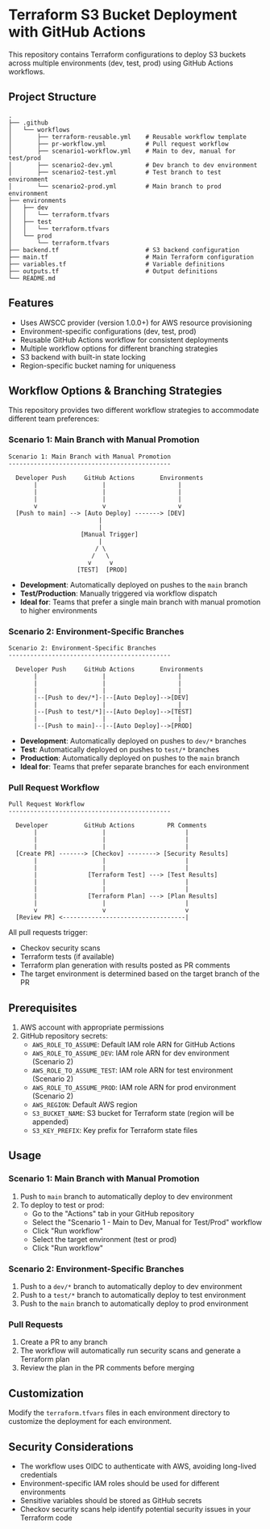 # Terraform S3 Bucket Deployment with GitHub Actions

This repository contains Terraform configurations to deploy S3 buckets across multiple environments (dev, test, prod) using GitHub Actions workflows.

## Project Structure

```
.
├── .github
│   └── workflows
│       ├── terraform-reusable.yml    # Reusable workflow template
│       ├── pr-workflow.yml           # Pull request workflow
│       ├── scenario1-workflow.yml    # Main to dev, manual for test/prod
│       ├── scenario2-dev.yml         # Dev branch to dev environment
│       ├── scenario2-test.yml        # Test branch to test environment
│       └── scenario2-prod.yml        # Main branch to prod environment
├── environments
│   ├── dev
│   │   └── terraform.tfvars
│   ├── test
│   │   └── terraform.tfvars
│   └── prod
│       └── terraform.tfvars
├── backend.tf                        # S3 backend configuration
├── main.tf                           # Main Terraform configuration
├── variables.tf                      # Variable definitions
├── outputs.tf                        # Output definitions
└── README.md
```

## Features

- Uses AWSCC provider (version 1.0.0+) for AWS resource provisioning
- Environment-specific configurations (dev, test, prod)
- Reusable GitHub Actions workflow for consistent deployments
- Multiple workflow options for different branching strategies
- S3 backend with built-in state locking
- Region-specific bucket naming for uniqueness

## Workflow Options & Branching Strategies

This repository provides two different workflow strategies to accommodate different team preferences:

### Scenario 1: Main Branch with Manual Promotion

```
Scenario 1: Main Branch with Manual Promotion
---------------------------------------------

  Developer Push     GitHub Actions       Environments
       |                  |                    |
       |                  |                    |
       |                  |                    |
       v                  v                    v
  [Push to main] --> [Auto Deploy] -------> [DEV]
                         |
                         |
                    [Manual Trigger]
                         |
                        / \
                       /   \
                      v     v
                   [TEST]  [PROD]
```

- **Development**: Automatically deployed on pushes to the `main` branch
- **Test/Production**: Manually triggered via workflow dispatch
- **Ideal for**: Teams that prefer a single main branch with manual promotion to higher environments

### Scenario 2: Environment-Specific Branches

```
Scenario 2: Environment-Specific Branches
---------------------------------------------

  Developer Push     GitHub Actions       Environments
       |                  |                    |
       |                  |                    |
       |                  |                    |
       |--[Push to dev/*]-|--[Auto Deploy]-->[DEV]
       |                  |                    |
       |--[Push to test/*]|--[Auto Deploy]-->[TEST]
       |                  |                    |
       |--[Push to main]--|--[Auto Deploy]-->[PROD]
```

- **Development**: Automatically deployed on pushes to `dev/*` branches
- **Test**: Automatically deployed on pushes to `test/*` branches
- **Production**: Automatically deployed on pushes to the `main` branch
- **Ideal for**: Teams that prefer separate branches for each environment

### Pull Request Workflow

```
Pull Request Workflow
---------------------------------------------

  Developer          GitHub Actions         PR Comments
       |                  |                      |
       |                  |                      |
       |                  |                      |
  [Create PR] -------> [Checkov] --------> [Security Results]
       |                  |                      |
       |                  |                      |
       |              [Terraform Test] ---> [Test Results]
       |                  |                      |
       |                  |                      |
       |              [Terraform Plan] ---> [Plan Results]
       |                  |                      |
       v                  v                      v
  [Review PR] <----------------------------------|
```

All pull requests trigger:
- Checkov security scans
- Terraform tests (if available)
- Terraform plan generation with results posted as PR comments
- The target environment is determined based on the target branch of the PR

## Prerequisites

1. AWS account with appropriate permissions
2. GitHub repository secrets:
   - `AWS_ROLE_TO_ASSUME`: Default IAM role ARN for GitHub Actions
   - `AWS_ROLE_TO_ASSUME_DEV`: IAM role ARN for dev environment (Scenario 2)
   - `AWS_ROLE_TO_ASSUME_TEST`: IAM role ARN for test environment (Scenario 2)
   - `AWS_ROLE_TO_ASSUME_PROD`: IAM role ARN for prod environment (Scenario 2)
   - `AWS_REGION`: Default AWS region
   - `S3_BUCKET_NAME`: S3 bucket for Terraform state (region will be appended)
   - `S3_KEY_PREFIX`: Key prefix for Terraform state files

## Usage

### Scenario 1: Main Branch with Manual Promotion

1. Push to `main` branch to automatically deploy to dev environment
2. To deploy to test or prod:
   - Go to the "Actions" tab in your GitHub repository
   - Select the "Scenario 1 - Main to Dev, Manual for Test/Prod" workflow
   - Click "Run workflow"
   - Select the target environment (test or prod)
   - Click "Run workflow"

### Scenario 2: Environment-Specific Branches

1. Push to a `dev/*` branch to automatically deploy to dev environment
2. Push to a `test/*` branch to automatically deploy to test environment
3. Push to the `main` branch to automatically deploy to prod environment

### Pull Requests

1. Create a PR to any branch
2. The workflow will automatically run security scans and generate a Terraform plan
3. Review the plan in the PR comments before merging

## Customization

Modify the `terraform.tfvars` files in each environment directory to customize the deployment for each environment.

## Security Considerations

- The workflow uses OIDC to authenticate with AWS, avoiding long-lived credentials
- Environment-specific IAM roles should be used for different environments
- Sensitive variables should be stored as GitHub secrets
- Checkov security scans help identify potential security issues in your Terraform code
